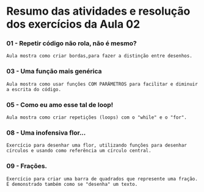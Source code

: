 # Resumo das atividades e resolução dos exercícios da Aula 02 #

### 01 - Repetir código não rola, não é mesmo? ###
    Aula mostra como criar bordas,para fazer a distinção entre desenhos.


### 03 - Uma função mais genérica ###  
    Aula mostra como usar funções COM PARÂMETROS para facilitar e diminuir a escrita do código.


### 05 - Como eu amo esse tal de loop! ###
    Aula mostra como criar repetições (loops) com o "while" e o "for".


### 08 - Uma inofensiva flor… ###
    Exercício para desenhar uma flor, utilizando funções para desenhar círculos e usando como referência um círculo central.


### 09 - Frações. ###
    Exercício para criar uma barra de quadrados que represente uma fração. É demonstrado também como se "desenha" um texto. 